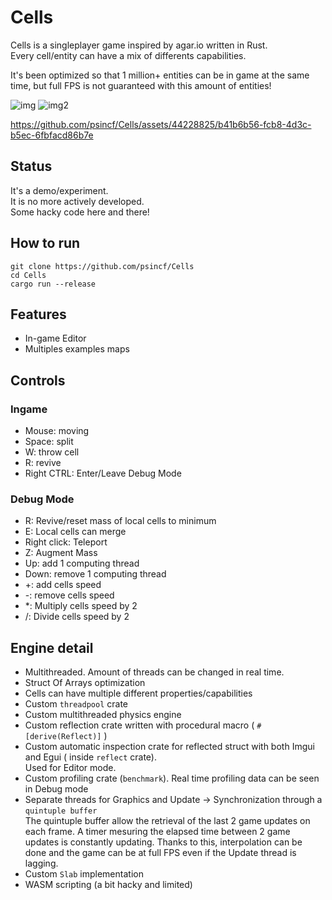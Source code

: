# Cells

Cells is a singleplayer game inspired by agar.io written in Rust. <br>
Every cell/entity can have a mix of differents capabilities. <br>

It's been optimized so that 1 million+ entities can be in game at the same time, but full FPS is not guaranteed with this amount of entities!

![img](https://github.com/psincf/Cells/assets/44228825/6078fc04-6b42-4922-95ad-e5917e2beefb)
![img2](https://github.com/psincf/Cells/assets/44228825/2980304f-172f-4269-bbe9-3f8038f2b7aa)

https://github.com/psincf/Cells/assets/44228825/b41b6b56-fcb8-4d3c-b5ec-6fbfacd86b7e

## Status
It's a demo/experiment. <br>
It is no more actively developed. <br>
Some hacky code here and there!

## How to run

```
git clone https://github.com/psincf/Cells
cd Cells
cargo run --release
```


## Features
* In-game Editor
* Multiples examples maps

## Controls
### Ingame
* Mouse: moving
* Space: split
* W: throw cell
* R: revive
* Right CTRL: Enter/Leave Debug Mode

### Debug Mode
* R: Revive/reset mass of local cells to minimum
* E: Local cells can merge
* Right click: Teleport
* Z: Augment Mass
* Up: add 1 computing thread
* Down: remove 1 computing thread 
* +: add cells speed
* -: remove cells speed
* \*: Multiply cells speed by 2
* /: Divide cells speed by 2

## Engine detail
* Multithreaded. Amount of threads can be changed in real time.
* Struct Of Arrays optimization
* Cells can have multiple different properties/capabilities
* Custom `threadpool` crate
* Custom multithreaded physics engine
* Custom reflection crate written with procedural macro ( `#[derive(Reflect)]` )
* Custom automatic inspection crate for reflected struct with both Imgui and Egui ( inside `reflect` crate). <br>
  Used for Editor mode.
* Custom profiling crate (`benchmark`). Real time profiling data can be seen in Debug mode
* Separate threads for Graphics and Update -> Synchronization through a `quintuple buffer` <br>
  The quintuple buffer allow the retrieval of the last 2 game updates on each frame. A timer mesuring the elapsed time between 2 game updates is constantly updating.
  Thanks to this, interpolation can be done and the game can be at full FPS even if the Update thread is lagging.
* Custom `Slab` implementation
* WASM scripting (a bit hacky and limited)
